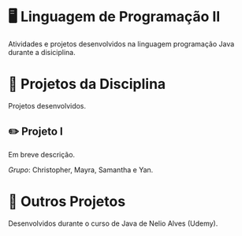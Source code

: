# 🖥️ Linguagem de Programação II
Atividades e projetos desenvolvidos na linguagem programação Java durante a disiciplina. 


# 💾 Projetos da Disciplina
Projetos desenvolvidos.

## ✏️ Projeto I
Em breve descrição.

*Grupo*: Christopher, Mayra, Samantha e Yan.

# 📓 Outros Projetos
Desenvolvidos durante o curso de Java de Nelio Alves (Udemy).

